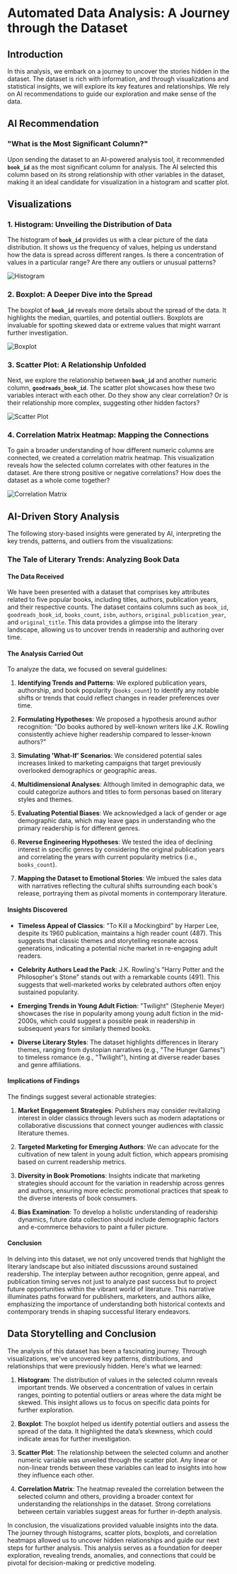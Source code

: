 # Automated Data Analysis: A Journey through the Dataset

## Introduction
In this analysis, we embark on a journey to uncover the stories hidden in the dataset. The dataset is rich with information, and through visualizations and statistical insights, we will explore its key features and relationships. We rely on AI recommendations to guide our exploration and make sense of the data.

## AI Recommendation
### "What is the Most Significant Column?"
Upon sending the dataset to an AI-powered analysis tool, it recommended **`book_id`** as the most significant column for analysis. The AI selected this column based on its strong relationship with other variables in the dataset, making it an ideal candidate for visualization in a histogram and scatter plot.

## Visualizations
### 1. Histogram: Unveiling the Distribution of Data
The histogram of **`book_id`** provides us with a clear picture of the data distribution. It shows us the frequency of values, helping us understand how the data is spread across different ranges. Is there a concentration of values in a particular range? Are there any outliers or unusual patterns?

![Histogram](histogram.png)

### 2. Boxplot: A Deeper Dive into the Spread
The boxplot of **`book_id`** reveals more details about the spread of the data. It highlights the median, quartiles, and potential outliers. Boxplots are invaluable for spotting skewed data or extreme values that might warrant further investigation.

![Boxplot](boxplot.png)

### 3. Scatter Plot: A Relationship Unfolded
Next, we explore the relationship between **`book_id`** and another numeric column, **`goodreads_book_id`**. The scatter plot showcases how these two variables interact with each other. Do they show any clear correlation? Or is their relationship more complex, suggesting other hidden factors?

![Scatter Plot](scatter_plot.png)

### 4. Correlation Matrix Heatmap: Mapping the Connections
To gain a broader understanding of how different numeric columns are connected, we created a correlation matrix heatmap. This visualization reveals how the selected column correlates with other features in the dataset. Are there strong positive or negative correlations? How does the dataset as a whole come together?

![Correlation Matrix](correlation_matrix.png)

## AI-Driven Story Analysis
The following story-based insights were generated by AI, interpreting the key trends, patterns, and outliers from the visualizations:

### The Tale of Literary Trends: Analyzing Book Data

#### The Data Received
We have been presented with a dataset that comprises key attributes related to five popular books, including titles, authors, publication years, and their respective counts. The dataset contains columns such as `book_id`, `goodreads_book_id`, `books_count`, `isbn`, `authors`, `original_publication_year`, and `original_title`. This data provides a glimpse into the literary landscape, allowing us to uncover trends in readership and authoring over time.

#### The Analysis Carried Out
To analyze the data, we focused on several guidelines:

1. **Identifying Trends and Patterns**: We explored publication years, authorship, and book popularity (`books_count`) to identify any notable shifts or trends that could reflect changes in reader preferences over time.

2. **Formulating Hypotheses**: We proposed a hypothesis around author recognition: "Do books authored by well-known writers like J.K. Rowling consistently achieve higher readership compared to lesser-known authors?"

3. **Simulating 'What-If' Scenarios**: We considered potential sales increases linked to marketing campaigns that target previously overlooked demographics or geographic areas.

4. **Multidimensional Analyses**: Although limited in demographic data, we could categorize authors and titles to form personas based on literary styles and themes.

5. **Evaluating Potential Biases**: We acknowledged a lack of gender or age demographic data, which may leave gaps in understanding who the primary readership is for different genres.

6. **Reverse Engineering Hypotheses**: We tested the idea of declining interest in specific genres by considering the original publication years and correlating the years with current popularity metrics (i.e., `books_count`).

7. **Mapping the Dataset to Emotional Stories**: We imbued the sales data with narratives reflecting the cultural shifts surrounding each book's release, portraying them as pivotal moments in contemporary literature.

#### Insights Discovered
- **Timeless Appeal of Classics**: "To Kill a Mockingbird" by Harper Lee, despite its 1960 publication, maintains a high reader count (487). This suggests that classic themes and storytelling resonate across generations, indicating a potential niche market in re-engaging adult readers.
  
- **Celebrity Authors Lead the Pack**: J.K. Rowling's "Harry Potter and the Philosopher's Stone" stands out with a remarkable counts (491). This suggests that well-marketed works by celebrated authors often enjoy sustained popularity.
  
- **Emerging Trends in Young Adult Fiction**: "Twilight" (Stephenie Meyer) showcases the rise in popularity among young adult fiction in the mid-2000s, which could suggest a possible peak in readership in subsequent years for similarly themed books.

- **Diverse Literary Styles**: The dataset highlights differences in literary themes, ranging from dystopian narratives (e.g., "The Hunger Games") to timeless romance (e.g., "Twilight"), hinting at diverse reader bases and genre affiliations.

#### Implications of Findings
The findings suggest several actionable strategies:

1. **Market Engagement Strategies**: Publishers may consider revitalizing interest in older classics through levers such as modern adaptations or collaborative discussions that connect younger audiences with classic literature themes. 

2. **Targeted Marketing for Emerging Authors**: We can advocate for the cultivation of new talent in young adult fiction, which appears promising based on current readership metrics.

3. **Diversity in Book Promotions**: Insights indicate that marketing strategies should account for the variation in readership across genres and authors, ensuring more eclectic promotional practices that speak to the diverse interests of book consumers.

4. **Bias Examination**: To develop a holistic understanding of readership dynamics, future data collection should include demographic factors and e-commerce behaviors to paint a fuller picture.

#### Conclusion
In delving into this dataset, we not only uncovered trends that highlight the literary landscape but also initiated discussions around sustained readership. The interplay between author recognition, genre appeal, and publication timing serves not just to analyze past success but to project future opportunities within the vibrant world of literature. This narrative illuminates paths forward for publishers, marketers, and authors alike, emphasizing the importance of understanding both historical contexts and contemporary trends in shaping successful literary endeavors.

## Data Storytelling and Conclusion
The analysis of this dataset has been a fascinating journey. Through visualizations, we've uncovered key patterns, distributions, and relationships that were previously hidden. Here's what we learned:

1. **Histogram**: The distribution of values in the selected column reveals important trends. We observed a concentration of values in certain ranges, pointing to potential outliers or areas where the data might be skewed. This insight allows us to focus on specific data points for further exploration.

2. **Boxplot**: The boxplot helped us identify potential outliers and assess the spread of the data. It highlighted the data’s skewness, which could indicate areas for further investigation.

3. **Scatter Plot**: The relationship between the selected column and another numeric variable was unveiled through the scatter plot. Any linear or non-linear trends between these variables can lead to insights into how they influence each other.

4. **Correlation Matrix**: The heatmap revealed the correlation between the selected column and others, providing a broader context for understanding the relationships in the dataset. Strong correlations between certain variables suggest areas for further in-depth analysis.

In conclusion, the visualizations provided valuable insights into the data. The journey through histograms, scatter plots, boxplots, and correlation heatmaps allowed us to uncover hidden relationships and guide our next steps for further analysis.
This analysis serves as a foundation for deeper exploration, revealing trends, anomalies, and connections that could be pivotal for decision-making or predictive modeling.
